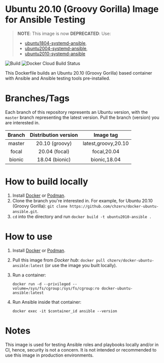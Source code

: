 # Ubuntu 20.10 (Groovy Gorilla) Image for Ansible Testing

>**NOTE**: This image is now  **DEPRECATED**: Use:
>+ [ubuntu1804-systemd-ansible](https://github.com/chzerv/ubuntu1804-systemd-ansible),
>+ [ubuntu2004-systemd-ansible](https://github.com/chzerv/ubuntu2004-systemd-ansible),
>+ [ubuntu2010-systemd-ansible](https://github.com/chzerv/ubuntu2010-systemd-ansible)

![Build](https://github.com/chzerv/docker-ubuntu-ansible/workflows/Build/badge.svg?branch=master)
![Docker Cloud Build Status](https://img.shields.io/docker/cloud/build/chzerv/docker-ubuntu-ansible)

This Dockerfile builds an Ubuntu 20.10 (Groovy Gorilla) based container with Ansible and Ansible 
testing tools pre-installed.

# Branches/Tags

Each branch of this repository represents an Ubuntu version, with the `master` branch representing the
latest version. Pull the branch (version) you are interested in.

| Branch | Distribution version | Image tag           |
| :----: | :------------------: | :-------:           |
| master | 20.10 (groovy)       | latest,groovy,20.10 |
| focal  | 20.04 (focal)        | focal,20.04         |
| bionic | 18.04 (bionic)       | bionic,18.04        |

# How to build locally

1. Install [Docker](https://docs.docker.com/engine/install/) or [Podman](https://podman.io/getting-started/installation.html).
2. Clone the branch you're interested in. For example, for Ubuntu 20.10 (Groovy Gorilla): `git clone https://github.com/chzerv/docker-ubuntu-ansible.git`.
3. `cd` into the directory and run `docker build -t ubuntu2010-ansible .`

# How to use

1. Install [Docker](https://docs.docker.com/engine/install/) or [Podman](https://podman.io/getting-started/installation.html).
2. Pull this image from _Docker hub_: `docker pull chzerv/docker-ubuntu-ansible:latest` (or use the 
   image you built locally).
3. Run a container:

   ```shell
   docker run -d --privileged --volume=/sys/fs/cgroup:/sys/fs/cgroup:ro docker-ubuntu-ansible:latest
   ```

4. Run Ansible inside that container:

   ```shell
   docker exec -it $container_id ansible --version
   ```

# Notes

This image is used for testing Ansible roles and playbooks locally and/or in CI, hence, security is not
a concern. It is not intended or recommended to use this image in production environments.
